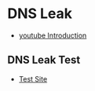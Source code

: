 # DNS Leak
* [youtube Introduction](https://www.youtube.com/watch?v=snHpPBwOMPE)

## DNS Leak Test

* [Test Site](https://www.dnsleaktest.com/)